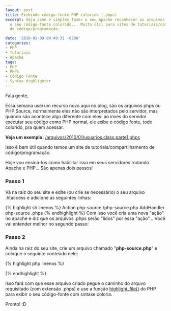 ```yaml
---
layout: post
title: Exibindo código-fonte PHP colorido (.phps)
excerpt: Veja como é simples fazer o seu Apache reconhecer os arquivos .phps e exibir
  o seu código-fonte colorido... Muito útil para sites de tutoriais/compartilhamento
  de código/programação.

date: '2010-01-09 09:49:31 -0200'
categories:
- PHP
- Tutoriais
- Apache
tags:
- PHP
- PHPs
- Código Fonte
- Syntax Highlighter
---
```

Fala gente,

Essa semana usei um recurso novo aqui no blog, são os arquivos phps ou PHP Source, normalmente eles não são interpretados pelo servidor, mas quando são acontece algo diferente com eles: ao invés do servidor executar seu código como PHP normal, ele exibe o código fonte, todo colorido, pra quem acessar.

<strong>Veja um exemplo:</strong> [/arquivos/2010/01/usuarios.class.parte1.phps](/arquivos/2010/01/usuarios.class.parte1.phps)

Isso é bem útil quando temos um site de tutoriais/compartilhamento de código/programação.

Hoje vou ensiná-los como habilitar isso em seus servidores rodando Apache e PHP... São apenas dois passos!

<h3>Passo 1</h3>
Vá na raiz do seu site e edite (ou crie se necessário) o seu arquivo .htaccess e adicione as seguintes linhas:


{% highlight sh linenos %}
Action php-source /php-source.php
AddHandler php-source .phps
{% endhighlight %}
Com isso você cria uma nova "ação" no apache e diz que os arquivos .phps serão "lidos" por essa "ação"... Você vai entender melhor no segundo passo:

<h3>Passo 2</h3>
Ainda na raiz do seu site, crie um arquivo chamado "<strong>php-source.php</strong>" e coloque o seguinte conteúdo nele:


{% highlight php linenos %}
<?php
highlight_file($_SERVER["DOCUMENT_ROOT"] . $_SERVER["PATH_INFO"]);
?> {% endhighlight %}

Isso fará com que esse arquivo criado pegue o caminho do arquvo requisitado (com extensão .phps) e use a função [highlight_file()](http://www.php.net/manual/pt_BR/function.highlight-file.php) do PHP para exibir o seu código-fonte com sintaxe coloria.

Pronto! :D

